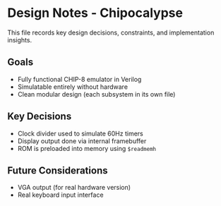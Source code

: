 # Design Notes - Chipocalypse

This file records key design decisions, constraints, and implementation insights.

## Goals
- Fully functional CHIP-8 emulator in Verilog
- Simulatable entirely without hardware
- Clean modular design (each subsystem in its own file)

## Key Decisions
- Clock divider used to simulate 60Hz timers
- Display output done via internal framebuffer
- ROM is preloaded into memory using `$readmemh`

## Future Considerations
- VGA output (for real hardware version)
- Real keyboard input interface
